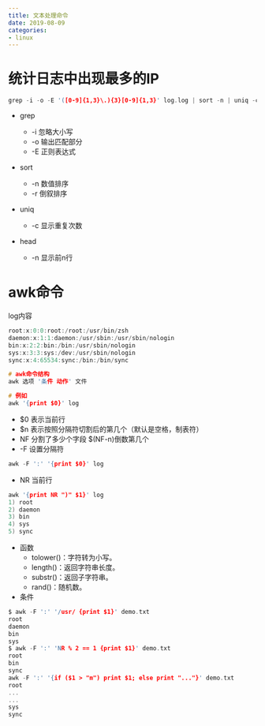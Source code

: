 ```yaml
--- 
title: 文本处理命令 
date: 2019-08-09
categories: 
- linux
---
```


# 统计日志中出现最多的IP
```c
grep -i -o -E '([0-9]{1,3}\.){3}[0-9]{1,3}' log.log | sort -n | uniq -c | sort -n -r | head -10
```
* grep
    * -i 忽略大小写
    * -o 输出匹配部分
    * -E 正则表达式

* sort
    * -n 数值排序
    * -r 倒叙排序

* uniq
    * -c 显示重复次数

* head
    * -n 显示前n行

# awk命令
log内容
```c
root:x:0:0:root:/root:/usr/bin/zsh
daemon:x:1:1:daemon:/usr/sbin:/usr/sbin/nologin
bin:x:2:2:bin:/bin:/usr/sbin/nologin
sys:x:3:3:sys:/dev:/usr/sbin/nologin
sync:x:4:65534:sync:/bin:/bin/sync
```

```c
# awk命令结构
awk 选项 '条件 动作' 文件

# 例如
awk '{print $0}' log

```
* $0 表示当前行
* $n 表示按照分隔符切割后的第几个（默认是空格，制表符）
* NF 分割了多少个字段 $(NF-n)倒数第几个
* -F 设置分隔符
```c
awk -F ':' '{print $0}' log
```
* NR 当前行
```c
awk '{print NR ")" $1}' log
1) root
2) daemon
3) bin
4) sys
5) sync
```
* 函数
    * tolower()：字符转为小写。
    * length()：返回字符串长度。
    * substr()：返回子字符串。
    * rand()：随机数。
* 条件
```c
$ awk -F ':' '/usr/ {print $1}' demo.txt
root
daemon
bin
sys
$ awk -F ':' 'NR % 2 == 1 {print $1}' demo.txt
root
bin
sync
awk -F ':' '{if ($1 > "m") print $1; else print "..."}' demo.txt
root
...
...
sys
sync
```
